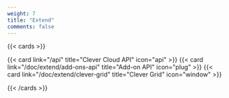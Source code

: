 ```yaml
---
weight: 7
title: "Extend"
comments: false
---
```


{{< cards >}}

  {{< card link="/api" title="Clever Cloud API" icon="api" >}}
  {{< card link="/doc/extend/add-ons-api" title="Add-on API" icon="plug" >}}
  {{< card link="/doc/extend/clever-grid" title="Clever Grid" icon="window" >}}
  
{{< /cards >}}
